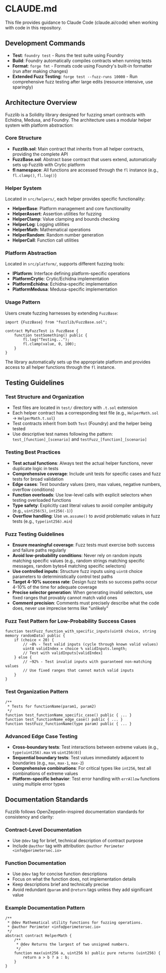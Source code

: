 # CLAUDE.md

This file provides guidance to Claude Code (claude.ai/code) when working with code in this repository.

## Development Commands

- **Test**: `foundry test` - Runs the test suite using Foundry
- **Build**: Foundry automatically compiles contracts when running tests
- **Format**: `forge fmt` - Formats code using Foundry's built-in formatter (run after making changes)
- **Extended Fuzz Testing**: `forge test --fuzz-runs 10000` - Run comprehensive fuzz testing after large edits (resource intensive, use sparingly)

## Architecture Overview

Fuzzlib is a Solidity library designed for fuzzing smart contracts with Echidna, Medusa, and Foundry. The architecture uses a modular helper system with platform abstraction:

### Core Structure

- **Fuzzlib.sol**: Main contract that inherits from all helper contracts, providing the complete API
- **FuzzBase.sol**: Abstract base contract that users extend, automatically sets up Fuzzlib with Crytic platform
- **fl namespace**: All functions are accessed through the `fl` instance (e.g., `fl.clamp()`, `fl.log()`)

### Helper System

Located in `src/helpers/`, each helper provides specific functionality:
- **HelperBase**: Platform management and core functionality
- **HelperAssert**: Assertion utilities for fuzzing
- **HelperClamp**: Value clamping and bounds checking
- **HelperLog**: Logging utilities
- **HelperMath**: Mathematical operations
- **HelperRandom**: Random number generation
- **HelperCall**: Function call utilities

### Platform Abstraction

Located in `src/platform/`, supports different fuzzing tools:
- **IPlatform**: Interface defining platform-specific operations
- **PlatformCrytic**: Crytic/Echidna implementation
- **PlatformEchidna**: Echidna-specific implementation  
- **PlatformMedusa**: Medusa-specific implementation

### Usage Pattern

Users create fuzzing harnesses by extending `FuzzBase`:

```solidity
import {FuzzBase} from "fuzzlib/FuzzBase.sol";

contract MyFuzzTest is FuzzBase {
    function testSomething() public {
        fl.log("Testing...");
        fl.clamp(value, 0, 100);
    }
}
```

The library automatically sets up the appropriate platform and provides access to all helper functions through the `fl` instance.

## Testing Guidelines

### Test Structure and Organization
- Test files are located in `test/` directory with `.t.sol` extension
- Each helper contract has a corresponding test file (e.g., `HelperMath.sol` → `HelperMath.t.sol`)
- Test contracts inherit from both `Test` (Foundry) and the helper being tested
- Use descriptive test names following the pattern: `test_[function]_[scenario]` and `testFuzz_[function]_[scenario]`

### Testing Best Practices
- **Test actual functions**: Always test the actual helper functions, never duplicate logic in tests
- **Comprehensive coverage**: Include unit tests for specific cases and fuzz tests for broad validation
- **Edge cases**: Test boundary values (zero, max values, negative numbers, overflow conditions)
- **Function overloads**: Use low-level calls with explicit selectors when testing overloaded functions
- **Type safety**: Explicitly cast literal values to avoid compiler ambiguity (e.g., `uint256(5)`, `int256(-1)`)
- **Overflow handling**: Use `vm.assume()` to avoid problematic values in fuzz tests (e.g., `type(int256).min`)

### Fuzz Testing Guidelines
- **Ensure meaningful coverage**: Fuzz tests must exercise both success and failure paths regularly
- **Avoid low-probability conditions**: Never rely on random inputs matching specific values (e.g., random strings matching specific messages, random bytes4 matching specific selectors)
- **Use controlled inputs**: Structure fuzz inputs using `uint8` choice parameters to deterministically control test paths
- **Target 4-10% success rate**: Design fuzz tests so success paths occur 4-10% of the time for adequate coverage
- **Precise selector generation**: When generating invalid selectors, use fixed ranges that provably cannot match valid ones
- **Comment precision**: Comments must precisely describe what the code does, never use imprecise terms like "unlikely"

### Fuzz Test Pattern for Low-Probability Success Cases
```solidity
function testFuzz_function_with_specific_inputs(uint8 choice, string memory randomData) public {
    if (choice < 20) {
        // ~8% - Test valid inputs (cycle through known valid values)
        uint8 validIndex = choice % validInputs.length;
        // Test with validInputs[validIndex]
    } else {
        // ~92% - Test invalid inputs with guaranteed non-matching values
        // Use fixed ranges that cannot match valid inputs
    }
}
```

### Test Organization Pattern
```solidity
/**
 * Tests for functionName(param1, param2)
 */
function test_functionName_specific_case() public { ... }
function test_functionName_edge_case() public { ... }
function testFuzz_functionName(type param) public { ... }
```

### Advanced Edge Case Testing
- **Cross-boundary tests**: Test interactions between extreme values (e.g., `type(uint256).max` vs `uint256(0)`)
- **Sequential boundary tests**: Test values immediately adjacent to boundaries (e.g., `max`, `max-1`, `max-2`)
- **Comprehensive combinations**: For critical types like `int256`, test all combinations of extreme values
- **Platform-specific behavior**: Test error handling with `errAllow` functions using multiple error types

## Documentation Standards

Fuzzlib follows OpenZeppelin-inspired documentation standards for consistency and clarity:

### Contract-Level Documentation
- Use `@dev` tag for brief, technical description of contract purpose
- Include `@author` tag with attribution: `@author Perimeter <info@perimetersec.io>`

### Function Documentation
- Use `@dev` tag for concise function descriptions
- Focus on what the function does, not implementation details
- Keep descriptions brief and technically precise
- Avoid redundant `@param` and `@return` tags unless they add significant value

### Example Documentation Pattern
```solidity
/**
 * @dev Mathematical utility functions for fuzzing operations.
 * @author Perimeter <info@perimetersec.io>
 */
abstract contract HelperMath {
    /**
     * @dev Returns the largest of two unsigned numbers.
     */
    function max(uint256 a, uint256 b) public pure returns (uint256) {
        return a > b ? a : b;
    }
}
```